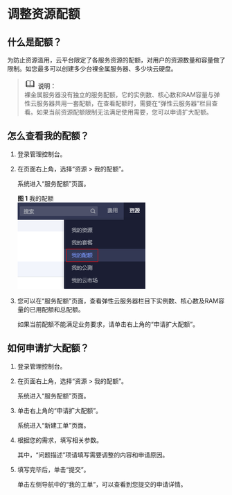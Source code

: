 # 调整资源配额<a name="bms_01_0064"></a>

## 什么是配额？<a name="section102291042164212"></a>

为防止资源滥用，云平台限定了各服务资源的配额，对用户的资源数量和容量做了限制。如您最多可以创建多少台裸金属服务器、多少块云硬盘。

>![](public_sys-resources/icon-note.gif) **说明：**   
>裸金属服务器没有独立的服务配额，它的实例数、核心数和RAM容量与弹性云服务器共用一套配额，在查看配额时，需要在“弹性云服务器”栏目查看。如果当前资源配额限制无法满足使用需要，您可以申请扩大配额。  

## 怎么查看我的配额？<a name="section0827729111311"></a>

1.  登录管理控制台。
2.  在页面右上角，选择“资源 \> 我的配额”。

    系统进入“服务配额”页面。

    **图 1**  我的配额<a name="fig165331313192414"></a>  
    ![](figures/我的配额.png "我的配额")

3.  您可以在“服务配额”页面，查看弹性云服务器栏目下实例数、核心数及RAM容量的已用配额和总配额。

    如果当前配额不能满足业务要求，请单击右上角的“申请扩大配额”。


## 如何申请扩大配额？<a name="section18536123011437"></a>

1.  登录管理控制台。
2.  在页面右上角，选择“资源 \> 我的配额”。

    系统进入“服务配额”页面。

3.  单击右上角的“申请扩大配额”。

    系统进入“新建工单”页面。

4.  根据您的需求，填写相关参数。

    其中，“问题描述”项请填写需要调整的内容和申请原因。

5.  填写完毕后，单击“提交”。

    单击左侧导航中的“我的工单”，可以查看到您提交的申请详情。


